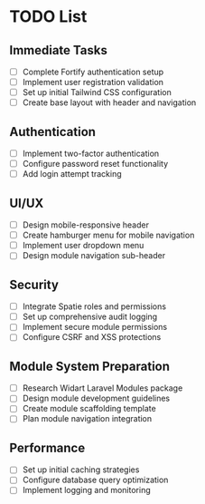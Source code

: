 # TODO List

## Immediate Tasks
- [ ] Complete Fortify authentication setup
- [ ] Implement user registration validation
- [ ] Set up initial Tailwind CSS configuration
- [ ] Create base layout with header and navigation

## Authentication
- [ ] Implement two-factor authentication
- [ ] Configure password reset functionality
- [ ] Add login attempt tracking

## UI/UX
- [ ] Design mobile-responsive header
- [ ] Create hamburger menu for mobile navigation
- [ ] Implement user dropdown menu
- [ ] Design module navigation sub-header

## Security
- [ ] Integrate Spatie roles and permissions
- [ ] Set up comprehensive audit logging
- [ ] Implement secure module permissions
- [ ] Configure CSRF and XSS protections

## Module System Preparation
- [ ] Research Widart Laravel Modules package
- [ ] Design module development guidelines
- [ ] Create module scaffolding template
- [ ] Plan module navigation integration

## Performance
- [ ] Set up initial caching strategies
- [ ] Configure database query optimization
- [ ] Implement logging and monitoring

